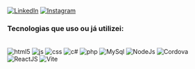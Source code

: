 
[![LinkedIn](https://img.shields.io/badge/LinkedIn-0077B5?style=for-the-badge&logo=linkedin&logoColor=white)](https://www.linkedin.com/in/victor-emmanuel-lima-da-silva-b34350276/)
[![Instagram](https://img.shields.io/badge/Instagram-E4405F?style=for-the-badge&logo=instagram&logoColor=white)](https://www.instagram.com/victor_lima_013)

### Tecnologias que uso ou já utilizei:
<div style="display: inline_block"><br/>
  <img align="center" alt= "html5" src="https://img.shields.io/badge/HTML5-20232A?style=for-the-badge&logo=html5&logoColor=61DAF0"/>
  <img align="center" alt= "js" src="https://img.shields.io/badge/JavaScript-20232A?style=for-the-badge&logo=javascript&logoColor=61DAF0"/>
  <img align="center" alt= "css" src="https://img.shields.io/badge/CSS-20232A?&style=for-the-badge&logo=css3&logoColor=61DAF0"/>
  <img align="center" alt= "c#" src="https://img.shields.io/badge/C%23-20232A?style=for-the-badge&logo=c-sharp&logoColor=61DAF0"/>
  <img align="center" alt= "php" src="https://img.shields.io/badge/PHP-20232A?style=for-the-badge&logo=php&logoColor=61DAF0"/>
  <img align="center" alt= "MySql" src="https://img.shields.io/badge/MySQL-20232A?style=for-the-badge&logo=mysql&logoColor=61DAF0"/>
  <img align="center" alt="NodeJs" src="https://img.shields.io/badge/Node.js-20232A?style=for-the-badge&logo=node.js&logoColor=61DAF0"/>
  <img align="center" alt= "Cordova" src="https://img.shields.io/badge/Cordova-20232A?style=for-the-badge&logo=apache-cordova&logoColor=61DAF0"/><br>
  <img alt= "ReactJS" src="https://img.shields.io/badge/React-20232A?style=for-the-badge&logo=react&logoColor=61DAFB"/>
  <img alt= "Vite" src="https://img.shields.io/badge/Vite-20232A?style=for-the-badge&logo=vite&logoColor=61DAF0"/>
</div><br>

